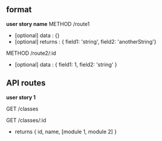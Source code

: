 ## format

**user story name**
  METHOD /route1
  * [optional] data : {}
  * [optional] returns : { field1: 'string', field2: 'anotherString'}
    
  METHOD /route2/:id
  * [optional] data : { field1: 1, field2: 'string' }


## API routes

**user story 1**

GET /classes

GET /classes/:id
* returns { id, name, [module 1, module 2] }
